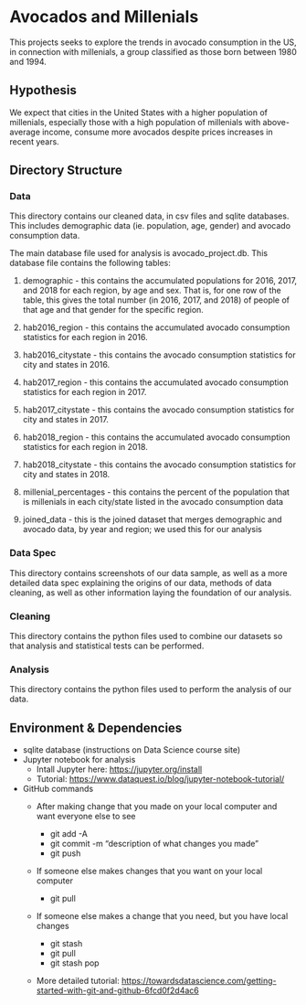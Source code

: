 # Avocados and Millenials

This projects seeks to explore the trends in avocado consumption in the US,
in connection with millenials, a group classified as those born between
1980 and 1994.

## Hypothesis

We expect that cities in the United States with a higher population of millenials,
especially those with a high population of millenials with above-average
income, consume more avocados despite prices increases in recent years.

## Directory Structure

### Data

This directory contains our cleaned data, in csv files and sqlite databases. This
includes demographic data (ie. population, age, gender) and avocado consumption data.

The main database file used for analysis is avocado_project.db. This database
file contains the following tables:

1. demographic - this contains the accumulated populations for 2016, 2017, and
2018 for each region, by age and sex. That is, for one row of the table, this gives
the total number (in 2016, 2017, and 2018) of people of that age and that gender
for the specific region.

2. hab2016_region - this contains the accumulated avocado consumption statistics for
each region in 2016.

3. hab2016_citystate - this contains the avocado consumption statistics for
city and states in 2016.

4. hab2017_region - this contains the accumulated avocado consumption statistics for
each region in 2017.

5. hab2017_citystate - this contains the avocado consumption statistics for
city and states in 2017.

6. hab2018_region - this contains the accumulated avocado consumption statistics for
each region in 2018.

7. hab2018_citystate - this contains the avocado consumption statistics for
city and states in 2018.

8. millenial_percentages - this contains the percent of the population that is millenials in each
city/state listed in the avocado consumption data

9. joined_data - this is the joined dataset that merges demographic and avocado data, by year and region; we used this for our analysis

### Data Spec

This directory contains screenshots of our data sample, as well as a more detailed
data spec explaining the origins of our data, methods of data cleaning, as well as
other information laying the foundation of our analysis.

### Cleaning

This directory contains the python files used to combine our datasets so that
analysis and statistical tests can be performed.

### Analysis

This directory contains the python files used to perform the analysis of our data.

## Environment & Dependencies
* sqlite database (instructions on Data Science course site)
* Jupyter notebook for analysis
    * Intall Jupyter here: https://jupyter.org/install
    * Tutorial: https://www.dataquest.io/blog/jupyter-notebook-tutorial/
* GitHub commands
    * After making change that you made on your local computer and want everyone else to see
        * git add -A
        * git commit -m “description of what changes you made”
        * git push

    * If someone else makes changes that you want on your local computer
        * git pull
    * If someone else makes a change that you need, but you have local changes
        * git stash
        * git pull
        * git stash pop
    * More detailed tutorial: https://towardsdatascience.com/getting-started-with-git-and-github-6fcd0f2d4ac6
